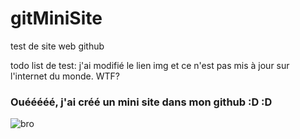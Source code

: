 # gitMiniSite
test de site web github

todo list de test:
j'ai modifié le lien img et ce n'est pas mis à jour sur l'internet du monde. WTF?

### Ouééééé, j'ai créé un mini site dans mon github :D :D

![bro](https://nicolasdb.github.io/gitMiniBlog/img/welldone.jpg)

